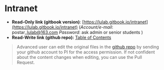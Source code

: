 # Intranet

* **Read-Only link (gitbook version)**: [https://lulab.gitbook.io/intranet](https://lulab.gitbook.io/intranet) (_Account/e-mail_: postar\_[lulab@163.com](mailto:lulab@163.com) _Password_: ask admin or senior students )
* **Read-Write link (github repo):** [Table of Contents](https://github.com/lulab/intranet/blob/gitbook/SUMMARY.md)

> Advanced user can edit the original files in the [github repo](https://github.com/lulab/intranet) by sending your github account to PI for the access permission. If not confident about the content changes when editing, you can use the Pull Request.



